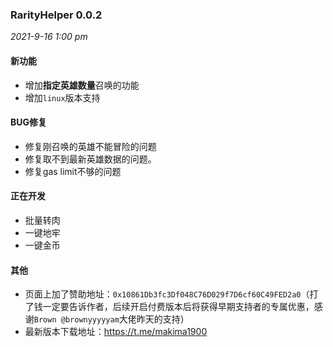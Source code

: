 ### RarityHelper 0.0.2 
*2021-9-16 1:00 pm*

#### 新功能

* 增加**指定英雄数量**召唤的功能
* 增加`linux`版本支持

#### BUG修复

* 修复刚召唤的英雄不能冒险的问题
* 修复取不到最新英雄数据的问题。
* 修复gas limit不够的问题

#### 正在开发

* 批量转肉
* 一键地牢
* 一键金币

#### 其他

* 页面上加了赞助地址：`0x10861Db3fc3Df048C76D029f7D6cf60C49FED2a0`（打了钱一定要告诉作者，后续开启付费版本后将获得早期支持者的专属优惠，感谢`Brown @brownyyyyyam`大佬昨天的支持）
* 最新版本下载地址：https://t.me/makima1900
